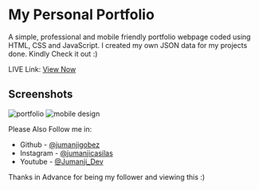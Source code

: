 # My Personal Portfolio
A simple, professional and  mobile friendly portfolio webpage coded using HTML, CSS and JavaScript.
I created my own JSON data for my projects done.
Kindly Check it out :)

LIVE Link: [View Now](https://www.jumanjigobez.github.io/personal_portfolio)

## Screenshots
![portfolio](https://user-images.githubusercontent.com/73429193/187241803-749486eb-ccba-4b31-8025-c24aeef3b638.png)
![mobile design](https://github.com/Jumanjigobez/personal_portfolio/assets/73429193/69ca0d10-43b8-440f-b1b2-ee5bdae29d38)


Please Also Follow me in:
- Github - [@jumanjigobez](https://www.github.com/jumanjigobez)
- Instagram - [@jumanjicasilas](https://www.instagram.com/jumanjicasilas)
- Youtube - [@Jumanji_Dev](https://www.youtube.com/channel/UCw3RDC7Nn5lzU15-HdOC6WA)

Thanks in Advance for being my follower and viewing this :)
